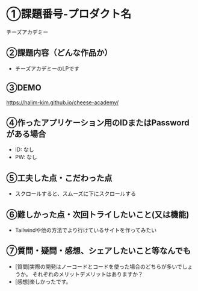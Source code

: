# ①課題番号-プロダクト名

チーズアカデミー

## ②課題内容（どんな作品か）

- チーズアカデミーのLPです


## ③DEMO

https://halim-kim.github.io/cheese-academy/

## ④作ったアプリケーション用のIDまたはPasswordがある場合

- ID: なし
- PW: なし

## ⑤工夫した点・こだわった点

- スクロールすると、スムーズに下にスクロールする

## ⑥難しかった点・次回トライしたいこと(又は機能)

- Tailwindや他の方法でより行けているサイトを作ってみたい

## ⑦質問・疑問・感想、シェアしたいこと等なんでも

- [質問]実際の開発はノーコードとコードを使った場合のどちらが多いでしょうか。
それぞれのメリットデメリットはありますか？
- [感想]楽しかったです。

